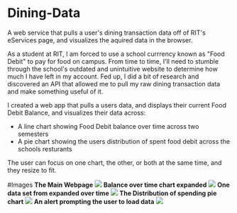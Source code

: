# Dining-Data
A web service that pulls a user's dining transaction data off of RIT's eServices page, and visualizes the aquired data in the browser.

As a student at RIT, I am forced to use a school currrency known as "Food Debit" to pay for food on campus. From time to time, I'll need to stumble through the school's outdated and unintuitive website to determine how much I have left in my account. Fed up, I did a bit of research and discovered an API that allowed me to pull my raw dining transaction data and make something useful of it.

I created a web app that pulls a users data, and displays their current Food Debit Balance, and visualizes their data across: 
* A line chart showing Food Debit balance over time across two semesters
* A pie chart showing the users distribution of spent food debit across the schools resturants 

The user can focus on one chart, the other, or both at the same time, and they resize to fit.




#Images
**The Main Webpage**
![](http://imgur.com/3XLnltc.png)
**Balance over time chart expanded**
![](http://imgur.com/OLsaZWn.png)
**One data set from expanded over time**
![](http://imgur.com/xFgmzkg.png)
**The Distribution of spending pie chart**
![](http://imgur.com/ZL06NvY.png)
**An alert prompting the user to load data**
![](http://imgur.com/MtD0nre.png)

